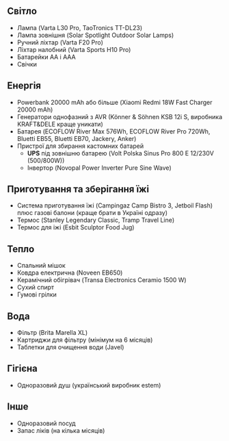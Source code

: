 ## Світло
- Лампа (Varta L30 Pro, TaoTronics TT-DL23)
- Лампа зовнішня (Solar Spotlight Outdoor Solar Lamps)
- Ручний ліхтар (Varta F20 Pro)
- Ліхтар налобний (Varta Sports H10 Pro)
- Батарейки АА і ААА
- Свічки

## Енергія
- Powerbank 20000 mAh або більше (Xiaomi Redmi 18W Fast Charger 20000 mAh)
- Генератори однофазний з AVR (Könner & Söhnen KSB 12i S, виробника KRAFT&DELE краще уникати)
- Батарея (ECOFLOW River Max 576Wh, ECOFLOW River Pro 720Wh, Bluetti EB55, Bluetti EB70, Jackery, Anker)
- Пристрої для збирання кастомних батарей
  - **UPS** під зовнішню батарею (Volt Polska Sinus Pro 800 E 12/230V (500/800W))
  - Інвертор (Novopal Power Inverter Pure Sine Wave)

## Приготування та зберігання їжі
- Система приготування їжі (Campingaz Camp Bistro 3, Jetboil Flash) плюс газові балони (краще брати в Україні одразу)
- Термос (Stanley Legendary Classic, Tramp Travel Line)
- Термос для іжі (Esbit Sculptor Food Jug)

## Тепло
- Спальний мішок
- Ковдра електрична (Noveen EB650)
- Керамічний обігрівач (Transa Electronics Ceramio 1500 W)
- Сухий спирт
- Гумові грілки

## Вода
- Фільтр (Brita Marella XL)
- Картриджи для фільтру (мінімум на 6 місяців)
- Таблетки для очищення води (Javel)

## Гігієна
- Одноразовий душ (український виробник estem)

## Інше
- Одноразовий посуд
- Запас ліків (на кілька місяців)
